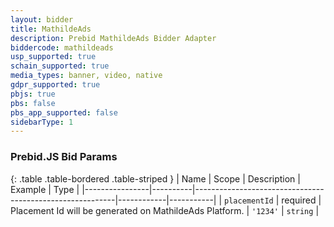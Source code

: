 ```yaml
---
layout: bidder
title: MathildeAds
description: Prebid MathildeAds Bidder Adapter
biddercode: mathildeads
usp_supported: true
schain_supported: true
media_types: banner, video, native
gdpr_supported: true
pbjs: true
pbs: false
pbs_app_supported: false
sidebarType: 1
---
```


### Prebid.JS Bid Params

{: .table .table-bordered .table-striped }
| Name           | Scope    | Description                                              | Example    | Type      |
|----------------|----------|----------------------------------------------------------|------------|-----------|
| `placementId` | required | Placement Id will be generated on MathildeAds Platform. | `'1234'`        | `string` |
